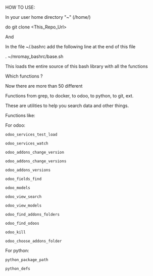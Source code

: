 HOW TO USE:


In your user home directory "~" (/home/<user>)


do git clone <This_Repo_Url>


And


In the file ~/.bashrc add the following line at the end of this file


. ~/mromay_bashrc/base.sh

This loads the entire source of this bash library with all the functions


Which functions ?


Now there are more than 50 different

Functions from grep, to docker, to odoo, to python, to git, ext.

These are utilities to help you search data and other things.


Functions like:


For odoo:

    odoo_services_test_load

    odoo_services_watch

    odoo_addons_change_version

    odoo_addons_change_versions

    odoo_addons_versions

    odoo_fields_find

    odoo_models

    odoo_view_search

    odoo_view_models

    odoo_find_addons_folders

    odoo_find_odoos

    odoo_kill

    odoo_choose_addons_folder


For python:

    python_package_path

    python_defs
